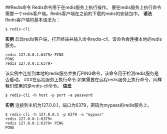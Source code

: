 ##Redis命令
Redis命令用于在redis服务上执行操作。
要在redis服务上执行命令需要一个redis客户端。Redis客户端在之前的下载的redis的安装包中。
**语法**
Redis客户端的基本语法为：
```
$ redis-cli
```
**实例**
启动redis客户端，打开终端并输入命令redis-cli，该命令会连接本地的redis服务。
```
redis 127.0.0.1:6379> PING
PONG
redis 127.0.0.1:6379>
```
该实例中连接到本地的redis服务并执行PING命令，该命令用于检测redis服务是否启动。
###在远程服务上执行命令
如果需要在远程redis服务上执行命令，同样我们使用的是redis-cli命令。
**语法**
```
$ redis-cli -h host -p port -a password
```
**实例**
连接到主机为127.0.0.1，端口为6379，密码为mypass的redis服务上。
```
$ redis-cli -h 127.0.0.1 -p 6379 -a "mypass"
redis 127.0.0.1:6379>
redis 127.0.0.1:6379> PING
PONG
```